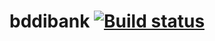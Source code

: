 # bddibank [![Build status](https://ci.appveyor.com/api/projects/status/9rxjph4rvjc6afht?svg=true)](https://ci.appveyor.com/project/EkaterinaEv/bddibank)
